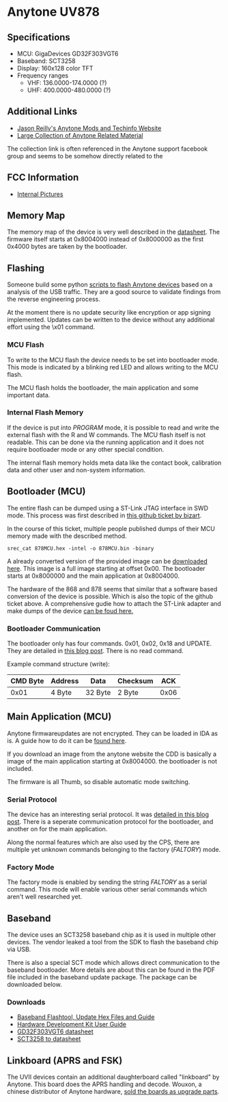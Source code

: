 # Anytone UV878

## Specifications

* MCU: GigaDevices GD32F303VGT6
* Baseband: SCT3258
* Display: 160x128 color TFT
* Frequency ranges
    * VHF: 136.0000-174.0000 (?)
    * UHF: 400.0000-480.0000 (?)

## Additional Links
*  [Jason Reilly's Anytone Mods and Techinfo Website](https://web.archive.org/web/20220831184913/https://members.optuszoo.com.au/jason.reilly1/868mods.htm) 
*  [Large Collection of Anytone Related Material](https://web.archive.org/web/20230102224956/https://premier01.com/inf/?C=M;O=D)

The collection link is often referenced in the Anytone support facebook group and seems to be somehow directly related to the 

## FCC Information
* [Internal Pictures](https://fccid.io/T4KD878UVII/Internal-Photos/Internal-Photos-5369862.pdf)

## Memory Map

The memory map of the device is very well described in the [datasheet](https://web.archive.org/web/20230202004134/https://www.gigadevice.com/microcontroller/gd32f303vgt6/). The firmware itself starts at 0x8004000 instead of 0x8000000 as the first 0x4000 bytes are taken by the bootloader.

## Flashing

Someone build some python [scripts to flash Anytone devices](https://github.com/reald/anytone-flash-tools) based on a analysis of the USB traffic. They are a good source to validate findings from the reverse engineering process.

At the moment there is no update security like encryption or app signing implemented. Updates can be written to the device without any additional effort using the \x01 command.

### MCU Flash

To write to the MCU flash the device needs to be set into bootloader mode. This mode is indicated by a blinking red LED and allows writing to the MCU flash.

The MCU flash holds the bootloader, the main application and some important data.

### Internal Flash Memory

If the device is put into *PROGRAM* mode, it is possible to read and write the external flash with the R and W commands. The MCU flash itself is not readable. This can be done via the running application and it does not require bootloader mode or any other special condition.

The internal flash memory holds meta data like the contact book, calibration data and other user and non-system information.

## Bootloader (MCU)

The entire flash can be dumped using a ST-Link JTAG interface in SWD mode. This process was first described in [this github ticket by bizart](https://github.com/geary/AnyTone-D868UV/issues/59).

In the course of this ticket, multiple people published dumps of their MCU memory made with the described method.

```
srec_cat 878MCU.hex -intel -o 878MCU.bin -binary
```

A already converted version of the provided image can be [downloaded here](https://pwn.su/research/anytone/878MCU.bin). This image is a full image starting at offset 0x00. The bootloader starts at 0x8000000 and the main application at 0x8004000.

The hardware of the 868 and 878 seems that similar that a software based conversion of the device is possible. Which is also the topic of the github ticket above. A comprehensive gudie how to attach the ST-Link adapter and make dumps of the device [can be foud here.](https://www.spacesupport.de/digitalfunk/dmr-dmr/geraete/anytone/at868-at878/)

### Bootloader Communication

The bootloader only has four commands. 0x01, 0x02, 0x18 and UPDATE. They are detailed in [this blog post](https://do1alx.de/2022/anytone-factory-settings-mode/). There is no read command.

Example command structure (write):

| CMD Byte | Address | Data     | Checksum | ACK  |
| -------- | --------| -------- | -------- | ---  |
| 0x01     | 4 Byte  | 32 Byte  | 2 Byte   | 0x06 |

## Main Application (MCU)

Anytone firmwareupdates are not encrypted. They can be loaded in IDA as is. A guide how to do it can be [found here](https://do1alx.de/2022/reverse-engineering-radios-arm-binary-images-in-ida-pro/).

If you download an image from the anytone website the CDD is basically a image of the main application starting at 0x8004000. the bootloader is not included.

The firmware is all Thumb, so disable automatic mode switching. 

### Serial Protocol

The device has an interesting serial protocol. It was [detailed in this blog post](https://do1alx.de/2022/anytone-factory-settings-mode/). There is a seperate communication protocol for the bootloader, and another on for the main application.

Along the normal features which are also used by the CPS, there are multiple yet unknown commands belonging to the factory (*FALTORY*) mode.

### Factory Mode

The factory mode is enabled by sending the string *FALTORY* as a serial command. This mode will enable various other serial commands which aren't well researched yet. 

## Baseband 

The device uses an SCT3258 baseband chip as it is used in multiple other devices. The vendor leaked a tool from the SDK to flash the baseband chip via USB. 

There is also a special SCT mode which allows direct communication to the baseband bootloader. More details are about this can be found in the PDF file included in the baseband update package. The package can be downloaded below.

### Downloads
* [Baseband Flashtool, Update Hex Files and Guide](https://pwn.su/research/anytone/D8x8UV_Base_Band_Update_SCT3258.zip)
* [Hardware Development Kit User Guide](https://web.archive.org/web/20220518011541/https://cmlmicro.com/wp-content/uploads/2018/07/SCT3258_HDK_User_Guide_V1_9.pdf)
* [GD32F303VGT6 datasheet](https://web.archive.org/web/20230202004134/https://www.gigadevice.com/microcontroller/gd32f303vgt6/)
* [SCT3258 to datasheet](https://cdn.hackaday.io/files/1642237026116832/SCT3258_datasheet_v2_0.pdf)

## Linkboard (APRS and FSK)

The UVII devices contain an additional daughterboard called "linkboard" by Anytone. This board does the APRS handling and decode. Wouxon, a chinese distributor of Anytone hardware, [sold the boards as upgrade parts](http://www.wouxun.us/item.php?item_id=445). 

